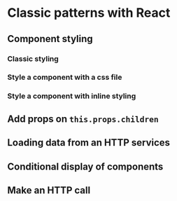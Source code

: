 # Classic patterns with React

## Component styling

### Classic styling

### Style a component with a css file

### Style a component with inline styling

## Add props on `this.props.children`

## Loading data from an HTTP services

## Conditional display of components

## Make an HTTP call
